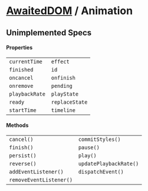 # [AwaitedDOM](/docs/basic-interfaces/awaited-dom) <span>/</span> Animation

## Unimplemented Specs

#### Properties

 |   |   | 
 | --- | --- | 
 | `currentTime` | `effect`
`finished` | `id`
`oncancel` | `onfinish`
`onremove` | `pending`
`playbackRate` | `playState`
`ready` | `replaceState`
`startTime` | `timeline` | 

#### Methods

 |   |   | 
 | --- | --- | 
 | `cancel()` | `commitStyles()`
`finish()` | `pause()`
`persist()` | `play()`
`reverse()` | `updatePlaybackRate()`
`addEventListener()` | `dispatchEvent()`
`removeEventListener()` |  | 
